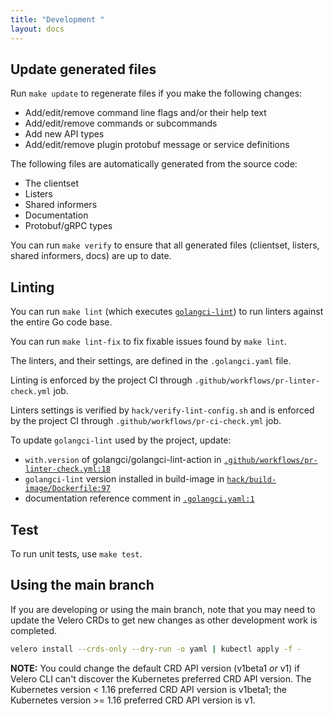 ```yaml
---
title: "Development "
layout: docs
---
```


## Update generated files

Run `make update` to regenerate files if you make the following changes:

* Add/edit/remove command line flags and/or their help text
* Add/edit/remove commands or subcommands
* Add new API types
* Add/edit/remove plugin protobuf message or service definitions

The following files are automatically generated from the source code:

* The clientset
* Listers
* Shared informers
* Documentation
* Protobuf/gRPC types

You can run `make verify` to ensure that all generated files (clientset, listers, shared informers, docs) are up to date.

## Linting

You can run `make lint` (which executes [`golangci-lint`](https://github.com/golangci/golangci-lint)) to run linters against the entire Go code base.

You can run `make lint-fix` to fix fixable issues found by `make lint`.

The linters, and their settings, are defined in the `.golangci.yaml` file.

Linting is enforced by the project CI through `.github/workflows/pr-linter-check.yml` job.

Linters settings is verified by `hack/verify-lint-config.sh` and is enforced by the project CI through `.github/workflows/pr-ci-check.yml` job.

To update `golangci-lint` used by the project, update:
- `with.version` of golangci/golangci-lint-action in [`.github/workflows/pr-linter-check.yml:18`](https://github.com/vmware-tanzu/velero/blob/main/.github/workflows/pr-linter-check.yml#L19)
- `golangci-lint` version installed in build-image in [`hack/build-image/Dockerfile:97`](https://github.com/vmware-tanzu/velero/blob/main/hack/build-image/Dockerfile#L96)
- documentation reference comment in [`.golangci.yaml:1`](https://github.com/vmware-tanzu/velero/blob/main/.golangci.yaml#L1)

## Test

To run unit tests, use `make test`.

## Using the main branch

If you are developing or using the main branch, note that you may need to update the Velero CRDs to get new changes as other development work is completed.

```bash
velero install --crds-only --dry-run -o yaml | kubectl apply -f -
```

**NOTE:** You could change the default CRD API version (v1beta1 _or_ v1) if Velero CLI can't discover the Kubernetes preferred CRD API version. The Kubernetes version < 1.16 preferred CRD API version is v1beta1; the Kubernetes version >= 1.16 preferred CRD API version is v1.

